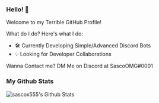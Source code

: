 ### Hello! 👋

Welcome to my Terrible GitHub Profile!

What do I do? Here's what I do:

- 🛠️ Currently Developing Simple/Advanced Discord Bots
- 💡 Looking for Developer Collaborations 

Wanna Contact me? DM Me on Discord at SascoOMG#0001

### My Github Stats

![sascox555's Github Stats](https://github-readme-stats.vercel.app/api?username=sascox555&show_icons=true&theme=dark)
